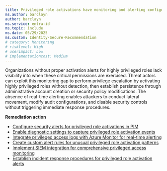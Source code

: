```yaml
---
title: Privileged role activations have monitoring and alerting configured
ms.author: barclayn
author: barclayn
ms.service: entra-id
ms.topic: include
ms.date: 05/29/2025
ms.custom: Identity-Secure-Recommendation
# category: Monitoring
# risklevel: High
# userimpact: Low
# implementationcost: Medium
---
```

Organizations without proper activation alerts for highly privileged roles lack visibility into when these critical permissions are exercised. Threat actors can exploit this monitoring gap to perform privilege escalation by activating highly privileged roles without detection, then establish persistence through administrative account creation or security policy modifications. The absence of real-time alerting enables attackers to conduct lateral movement, modify audit configurations, and disable security controls without triggering immediate response procedures.

**Remediation action**

- [Configure security alerts for privileged role activations in PIM](/entra/id-governance/privileged-identity-management/pim-how-to-configure-security-alerts)
- [Enable diagnostic settings to capture privileged role activation events](/entra/identity/monitoring-health/howto-configure-diagnostic-settings)
- [Integrate privileged access logs with Azure Monitor for real-time alerting](/entra/identity/monitoring-health/howto-integrate-activity-logs-with-azure-monitor-logs)
- [Create custom alert rules for unusual privileged role activation patterns](/azure/azure-monitor/alerts/alerts-log)
- [Implement SIEM integration for comprehensive privileged access monitoring](/entra/identity/monitoring-health/howto-stream-logs-to-event-hub)
- [Establish incident response procedures for privileged role activation alerts](/entra/id-governance/privileged-identity-management/pim-how-to-use-audit-log) 